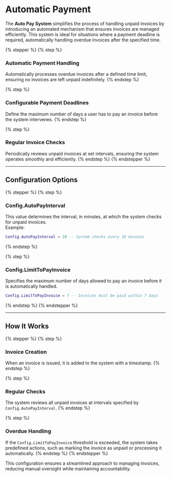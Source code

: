 # Automatic Payment

The **Auto Pay System** simplifies the process of handling unpaid invoices by introducing an automated mechanism that ensures invoices are managed efficiently. This system is ideal for situations where a payment deadline is required, automatically handling overdue invoices after the specified time.

{% stepper %}
{% step %}
### **Automatic Payment Handling**

Automatically processes overdue invoices after a defined time limit, ensuring no invoices are left unpaid indefinitely.
{% endstep %}

{% step %}
### **Configurable Payment Deadlines**

Define the maximum number of days a user has to pay an invoice before the system intervenes.
{% endstep %}

{% step %}
### **Regular Invoice Checks**

Periodically reviews unpaid invoices at set intervals, ensuring the system operates smoothly and efficiently.
{% endstep %}
{% endstepper %}

***

## **Configuration Options**

{% stepper %}
{% step %}
### **Config.AutoPayInterval**

This value determines the interval, in minutes, at which the system checks for unpaid invoices.\
Example:

```lua
Config.AutoPayInterval = 10 -- System checks every 10 minutes
```
{% endstep %}

{% step %}
### **Config.LimitToPayInvoice**

Specifies the maximum number of days allowed to pay an invoice before it is automatically handled.

```lua
Config.LimitToPayInvoice = 7 -- Invoices must be paid within 7 days
```
{% endstep %}
{% endstepper %}

***

## **How It Works**

{% stepper %}
{% step %}
### **Invoice Creation**&#x20;

When an invoice is issued, it is added to the system with a timestamp.
{% endstep %}

{% step %}
### **Regular Checks**

The system reviews all unpaid invoices at intervals specified by `Config.AutoPayInterval`.
{% endstep %}

{% step %}
### **Overdue Handling**

If the `Config.LimitToPayInvoice` threshold is exceeded, the system takes predefined actions, such as marking the invoice as unpaid or processing it automatically.
{% endstep %}
{% endstepper %}

This configuration ensures a streamlined approach to managing invoices, reducing manual oversight while maintaining accountability.
